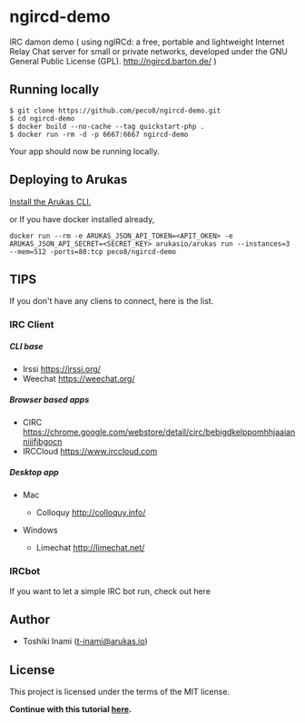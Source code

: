 # ngircd-demo 
IRC damon demo ( using ngIRCd: a free, portable and lightweight Internet Relay Chat server for small or private networks, developed under the GNU General Public License (GPL).  http://ngircd.barton.de/ ) 

## Running locally

```
$ git clone https://github.com/peco8/ngircd-demo.git
$ cd ngircd-demo
$ docker build --no-cache --tag quickstart-php .
$ docker run -rm -d -p 6667:6667 ngircd-demo
```
Your app should now be running locally.

## Deploying to Arukas

[Install the Arukas CLI.](https://github.com/arukasio/cli)

or If you have docker installed already,
```
docker run --rm -e ARUKAS_JSON_API_TOKEN=<APIT_OKEN> -e ARUKAS_JSON_API_SECRET=<SECRET_KEY> arukasio/arukas run --instances=3 --mem=512 -ports=80:tcp peco8/ngircd-demo
```
## TIPS
If you don't have any cliens to connect, here is the list.

### IRC Client
##### CLI base
- Irssi https://irssi.org/
- Weechat https://weechat.org/

##### Browser based apps
- CIRC https://chrome.google.com/webstore/detail/circ/bebigdkelppomhhjaaianniiifjbgocn
- IRCCloud https://www.irccloud.com

##### Desktop app

- Mac
  - Colloquy http://colloquy.info/

- Windows
  - Limechat http://limechat.net/

### IRCbot
If you want to let a simple IRC bot run, check out here

## Author

* Toshiki Inami (<t-inami@arukas.io>)

## License

This project is licensed under the terms of the MIT license.

**Continue with this tutorial [here](/).**

